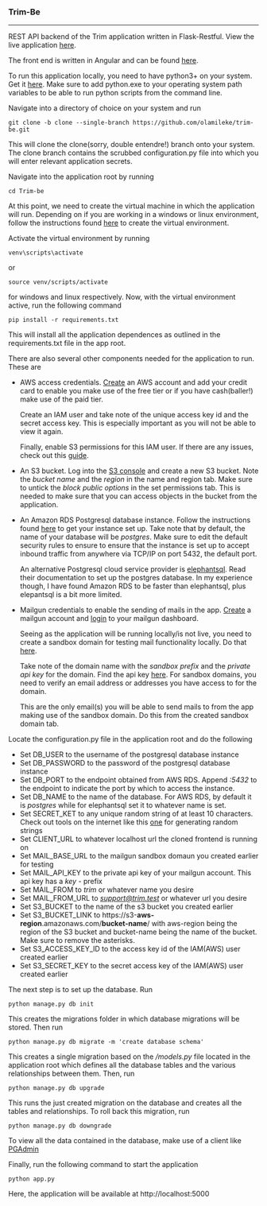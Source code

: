 ### Trim-Be
----
REST API backend of the Trim application written in Flask-Restful. View the live application [here](https://trimm.xyz "here").

The front end is written in Angular and can be found [here](https://github.com/olamileke/trim-fe "here").

To run this application locally, you need to have python3+ on your system. Get it 
[here](https://https://www.python.org/downloads/ "here"). Make sure to add python.exe to your operating system path variables to be able to run python scripts from the command line.

Navigate into a directory of choice on your system and run
``` 
git clone -b clone --single-branch https://github.com/olamileke/trim-be.git
```
This will clone the clone(sorry, double entendre!) branch onto your system. The clone branch contains the scrubbed configuration.py file into which you will enter relevant application secrets.

Navigate into the application root by running
```
cd Trim-be
```

At this point, we need to create the virtual machine in which the application will run. Depending on if you are working in a windows or linux environment, follow the instructions found [here](https://uoa-eresearch.github.io/eresearch-cookbook/recipe/2014/11/26/python-virtual-env/ "here") to create the virtual environment.

Activate the virtual environment by running 
```
venv\scripts\activate
```
or 
```
source venv/scripts/activate
```
for windows and linux respectively.  Now, with the virtual environment active, run the following command
```
pip install -r requirements.txt
```
This will install all the application dependences as outlined in the requirements.txt file in the app root.

There are also several other components needed for the application to run. These are

- AWS access credentials.  [Create](https://portal.aws.amazon.com/billing/signup "Create") an AWS account and add your credit card to enable you make use of the free tier or if you have cash(baller!) make use of the paid tier. 

  Create an IAM user and take note of the unique access key id and the secret access key. This is especially important as you will not be able to view it again.

  Finally, enable S3 permissions for this IAM user. If there are any issues, check out this [guide](https://docs.aws.amazon.com/directoryservice/latest/admin-guide/setting_up_create_iam_user.html  "guide").

- An S3 bucket. Log into the [S3 console](https://console.aws.amazon.com/s3/home "S3 console") and create a new S3 bucket.  Note the *bucket name* and the *region* in the name and region tab. Make sure to untick the *block public options* in the set permissions tab. This is needed to make sure that you can access objects in the bucket from the application.

- An Amazon RDS Postgresql database instance.  Follow the instructions found [here](https://docs.aws.amazon.com/AmazonRDS/latest/UserGuide/CHAP_GettingStarted.CreatingConnecting.PostgreSQL.html "here") to get your instance set up. Take note that by default, the name of your database will be *postgres*. Make sure to edit the default security rules to ensure to ensure that the instance is set up to accept inbound traffic from anywhere via TCP/IP on port 5432, the default port. 

  An alternative Postgresql cloud service provider is [elephantsql](https://www.elephantsql.com/ "elephantsql"). Read their documentation to set up the postgres database. In my experience though, I have found Amazon RDS to be faster than elephantsql, plus elepantsql is a bit more limited.
  
- Mailgun credentials to enable the sending of mails in the app. [Create](https://signup.mailgun.com/new/signup "Create") a mailgun account and [login](https://login.mailgun.com/login/ "login") to your mailgun dashboard.

  Seeing as the application will be running locally/is not live, you need to create a sandbox domain for testing mail functionality locally. Do that [here](https://app.mailgun.com/app/sending/domains "here"). 

  Take note of the domain name with the *sandbox prefix* and the *private api key* for the domain. Find the api key [here](https://app.mailgun.com/app/sending/domains  "here"). For sandbox domains, you need to verify an email address or addresses you have access to for the domain.

  This are the only email(s) you will be able to send mails to from the app making use of the sandbox domain. Do this from the created sandbox domain tab.

Locate the configuration.py file in the application root and do the following

- Set DB_USER to the username of the postgresql database instance
- Set DB_PASSWORD to the password of the postgresql database instance
- Set DB_PORT to the endpoint obtained from AWS RDS. Append *:5432* to the endpoint to indicate the port by which to access the instance.
- Set DB_NAME to the name of the database. For AWS RDS, by default it is *postgres* while for elephantsql set it to whatever name is set.
- Set SECRET_KET to any unique random string of at least 10 characters. Check out tools on the internet like this [one](https://www.random.org/strings/ "one") for generating random strings
- Set CLIENT_URL to whatever localhost url the cloned frontend is running on
- Set MAIL_BASE_URL to the mailgun sandbox domaun you created earlier for testing
- Set MAIL_API_KEY to the private api key of your mailgun account. This api key has a *key -* prefix
- Set MAIL_FROM to *trim* or whatever name you desire
- Set MAIL_FROM_URL to *support@trim.test* or whatever url you desire
- Set S3_BUCKET to the name of the s3 bucket you created earlier
- Set S3_BUCKET_LINK to https://s3-**aws-region**.amazonaws.com/**bucket-name**/ with aws-region being the region of the S3 bucket and bucket-name being the name of the bucket. Make sure to remove the asterisks.
- Set S3_ACCESS_KEY_ID to the access key id of the IAM(AWS) user created earlier
- Set S3_SECRET_KEY to the secret access key of the IAM(AWS) user created earlier

The next step is to set up the database. Run
```
python manage.py db init
```
This creates the migrations folder in which database migrations will be stored. Then run
```
python manage.py db migrate -m 'create database schema'
```
This creates a single migration based on the */models.py* file located in the application root which defines all the database tables and the various relationships between them. Then, run
```
python manage.py db upgrade
```
This runs the just created migration on the database and creates all the tables and relationships. To roll back this migration, run
```
python manage.py db downgrade
```
To view all the data contained in the database, make use of a client like [PGAdmin](https://www.pgadmin.org/ "PGAdmin")

Finally, run the following command to start the application
```
python app.py
```
Here, the application will be available at http://localhost:5000
